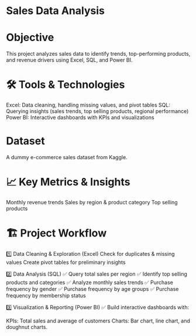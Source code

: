 # Sales Data Analysis

# Objective
This project analyzes sales data to identify trends, top-performing products, and revenue drivers using Excel, SQL, and Power BI.

# 🛠 Tools & Technologies
Excel: Data cleaning, handling missing values, and pivot tables
SQL: Querying insights (sales trends, top selling products, regional performance)
Power BI: Interactive dashboards with KPIs and visualizations

# Dataset
A dummy e-commerce sales dataset from Kaggle.

# 📈 Key Metrics & Insights
Monthly revenue trends
Sales by region & product category
Top selling products

# 🏗️ Project Workflow
1️⃣ Data Cleaning & Exploration (Excel)
Check for duplicates & missing values
Create pivot tables for preliminary insights

2️⃣ Data Analysis (SQL)
✅ Query total sales per region
✅ Identify top selling products and categories
✅ Analyze monthly sales trends
✅ Purchase frequency by gender
✅ Purchase frequency by age groups
✅ Purchase frequency by membership status

3️⃣ Visualization & Reporting (Power BI)
✅ Build interactive dashboards with:

KPIs: Total sales and average of customers
Charts: Bar chart, line chart, and doughnut charts.
